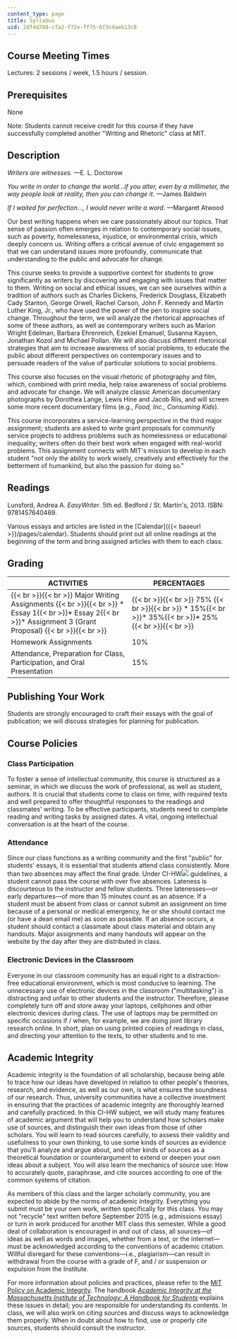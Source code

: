 ```yaml
---
content_type: page
title: Syllabus
uid: 2df4d788-cfa2-f72e-ff75-6f3cdaeb13c8
---
```


Course Meeting Times
--------------------

Lectures: 2 sessions / week, 1.5 hours / session.

Prerequisites
-------------

None

Note: Students cannot receive credit for this course if they have successfully completed another "Writing and Rhetoric" class at MIT.

Description
-----------

_Writers are witnesses._ —E. L. Doctorow

_You write in order to change the world…if you alter, even by a millimeter, the way people look at reality, then you can change it_. —James Baldwin

_If I waited for perfection…, I would never write a word_. —Margaret Atwood

Our best writing happens when we care passionately about our topics. That sense of passion often emerges in relation to contemporary social issues, such as poverty, homelessness, injustice, or environmental crisis, which deeply concern us. Writing offers a critical avenue of civic engagement so that we can understand issues more profoundly, communicate that understanding to the public and advocate for change.

This course seeks to provide a supportive context for students to grow significantly as writers by discovering and engaging with issues that matter to them. Writing on social and ethical issues, we can see ourselves within a tradition of authors such as Charles Dickens, Frederick Douglass, Elizabeth Cady Stanton, George Orwell, Rachel Carson, John F. Kennedy and Martin Luther King, Jr., who have used the power of the pen to inspire social change. Throughout the term, we will analyze the rhetorical approaches of some of these authors, as well as contemporary writers such as Marion Wright Edelman, Barbara Ehrenreich, Ezekiel Emanuel, Susanna Kaysen, Jonathan Kozol and Michael Pollan. We will also discuss different rhetorical strategies that aim to increase awareness of social problems, to educate the public about different perspectives on contemporary issues and to persuade readers of the value of particular solutions to social problems.

This course also focuses on the visual rhetoric of photography and film, which, combined with print media, help raise awareness of social problems and advocate for change. We will analyze classic American documentary photographs by Dorothea Lange, Lewis Hine and Jacob Riis, and will screen some more recent documentary films (e.g., _Food, Inc., Consuming Kids_).

This course incorporates a service-learning perspective in the third major assignment; students are asked to write grant proposals for community service projects to address problems such as homelessness or educational inequality; writers often do their best work when engaged with real-world problems. This assignment connects with MIT's mission to develop in each student "not only the ability to work wisely, creatively and effectively for the betterment of humankind, but also the passion for doing so."

Readings
--------

Lunsford, Andrea A. _EasyWriter_. 5th ed. Bedford / St. Martin's, 2013. ISBN: 9781457640469.

Various essays and articles are listed in the [Calendar]({{< baseurl >}}/pages/calendar). Students should print out all online readings at the beginning of the term and bring assigned articles with them to each class.

Grading
-------

| ACTIVITIES | PERCENTAGES |
| --- | --- |
|  {{< br >}}{{< br >}} Major Writing Assignments {{< br >}}{{< br >}} *   Essay 1{{< br >}}*   Essay 2{{< br >}}*   Assignment 3 (Grant Proposal) {{< br >}}{{< br >}}  |  {{< br >}}{{< br >}} 75% {{< br >}}{{< br >}} *   15%{{< br >}}*   35%{{< br >}}*   25% {{< br >}}{{< br >}}  |
| Homework Assignments | 10% |
| Attendance, Preparation for Class, Participation, and Oral Presentation | 15% 

Publishing Your Work
--------------------

Students are strongly encouraged to craft their essays with the goal of publication; we will discuss strategies for planning for publication.

Course Policies
---------------

### Class Participation

To foster a sense of intellectual community, this course is structured as a seminar, in which we discuss the work of professional, as well as student, authors. It is crucial that students come to class on time, with required texts and well prepared to offer thoughtful responses to the readings and classmates' writing. To be effective participants, students need to complete reading and writing tasks by assigned dates. A vital, ongoing intellectual conversation is at the heart of the course.

### Attendance

Since our class functions as a writing community and the first "public" for students' essays, it is essential that students attend class consistently. More than two absences may affect the final grade. Under CI-HW![](/images/educator/icon-question-cihw.png) guidelines, a student cannot pass the course with over five absences. Lateness is discourteous to the instructor and fellow students. Three latenesses—or early departures—of more than 15 minutes count as an absence. If a student must be absent from class or cannot submit an assignment on time because of a personal or medical emergency, he or she should contact me (or have a dean email me) as soon as possible. If an absence occurs, a student should contact a classmate about class material and obtain any handouts. Major assignments and many handouts will appear on the website by the day after they are distributed in class.

### Electronic Devices in the Classroom

Everyone in our classroom community has an equal right to a distraction-free educational environment, which is most conducive to learning. The unnecessary use of electronic devices in the classroom ("multitasking") is distracting and unfair to other students and the instructor. Therefore, please completely turn off and store away your laptops, cellphones and other electronic devices during class. The use of laptops may be permitted on specific occasions if / when, for example, we are doing joint library research online. In short, plan on using printed copies of readings in class, and directing your attention to the texts, to other students and to me.

Academic Integrity
------------------

Academic integrity is the foundation of all scholarship, because being able to trace how our ideas have developed in relation to other people's theories, research, and evidence, as well as our own, is what ensures the soundness of our research. Thus, university communities have a collective investment in ensuring that the practices of academic integrity are thoroughly learned and carefully practiced. In this CI-HW subject, we will study many features of academic argument that will help you to understand how scholars make use of sources, and distinguish their own ideas from those of other scholars. You will learn to read sources carefully, to assess their validity and usefulness to your own thinking, to use some kinds of sources as evidence that you'll analyze and argue about, and other kinds of sources as a theoretical foundation or counterargument to extend or deepen your own ideas about a subject. You will also learn the mechanics of source use: How to accurately quote, paraphrase, and cite sources according to one of the common systems of citation.

As members of this class and the larger scholarly community, you are expected to abide by the norms of academic integrity. Everything you submit must be your own work, written specifically for this class. You may not "recycle" text written before September 2015 (e.g., admissions essay) or turn in work produced for another MIT class this semester. While a good deal of collaboration is encouraged in and out of class, all sources—of ideas as well as words and images, whether from a text, or the internet—must be acknowledged according to the conventions of academic citation. Willful disregard for these conventions—i.e., plagiarism—can result in withdrawal from the course with a grade of F, and / or suspension or expulsion from the Institute.

For more information about policies and practices, please refer to the [MIT Policy on Academic Integrity](http://integrity.mit.edu/). The handbook [_Academic Integrity at the Massachusetts Institute of Technology: A Handbook for Students_](http://web.mit.edu/academicintegrity/handbook/handbook.pdf) explains these issues in detail; you are responsible for understanding its contents. In class, we will also work on citing sources and discuss ways to acknowledge them properly. When in doubt about how to find, use or properly cite sources, students should consult the instructor.